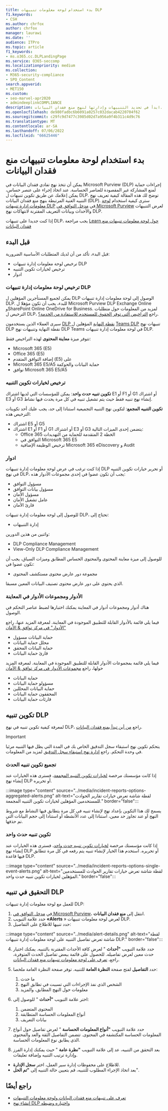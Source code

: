 ```yaml
---
title: بدء استخدام لوحة معلومات تنبيهات DLP
f1.keywords:
- CSH
ms.author: chrfox
author: chrfox
manager: laurawi
ms.date: ''
audience: ITPro
ms.topic: article
f1_keywords:
- ms.o365.cc.DLPLandingPage
ms.service: O365-seccomp
ms.localizationpriority: medium
ms.collection:
- M365-security-compliance
- SPO_Content
search.appverid:
- MET150
ms.custom:
- seo-marvel-apr2020
- admindeeplinkCOMPLIANCE
description: ابدأ في تحديد التنبيهات وإدارتها لنهج منع فقدان البيانات.
ms.openlocfilehash: de980fadbc6b6091a0257c032dacab4220704f62
ms.sourcegitcommit: c29fc9d7477c3985d02d7a956a9f4b311c4d9c76
ms.translationtype: MT
ms.contentlocale: ar-SA
ms.lasthandoff: 07/06/2022
ms.locfileid: "66625446"
---
```

# <a name="get-started-with-the-data-loss-prevention-alerts-dashboard"></a>بدء استخدام لوحة معلومات تنبيهات منع فقدان البيانات

يمكن أن تتخذ نهج تفادي فقدان البيانات في Microsoft Purview (DLP) إجراءات حماية لمنع المشاركة غير المقصودة للعناصر الحساسة. عند اتخاذ إجراء على عنصر حساس، يمكن إعلامك عن طريق تكوين تنبيهات ل DLP. توضح لك هذه المقالة كيفية تعريف نهج التنبيه الغنية المرتبطة بنهج منع فقدان البيانات (DLP). سترى كيفية استخدام [لوحة معلومات إدارة تنبيهات DLP](https://compliance.microsoft.com/datalossprevention?viewid=dlpalerts) في <a href="https://go.microsoft.com/fwlink/p/?linkid=2077149" target="_blank">مدخل التوافق في Microsoft Purview</a> لعرض التنبيهات والأحداث وبيانات التعريف المقترنة لانتهاكات نهج DLP.

إذا كنت جديدا على تنبيهات DLP، يجب مراجعة [Learn حول لوحة معلومات تنبيهات منع فقدان البيانات](dlp-alerts-dashboard-learn.md)

## <a name="before-you-begin"></a>قبل البدء

قبل البدء، تأكد من أن لديك المتطلبات الأساسية الضرورية:

-   ترخيص لوحة معلومات إدارة تنبيهات DLP
-   ترخيص لخيارات تكوين التنبيه
-   ادوار

### <a name="licensing-for-the-dlp-alert-management-dashboard"></a>ترخيص لوحة معلومات إدارة تنبيهات DLP

يمكن لجميع المستأجرين المؤهلين ل DLP الوصول إلى لوحة معلومات إدارة تنبيهات DLP. للبدء، يجب أن تكون مؤهلا ل Microsoft Purview DLP Exchange Online وSharePoint Online OneDrive for Business. لمزيد من المعلومات حول متطلبات الترخيص ل DLP، راجع [التراخيص التي توفر الحقوق للمستخدم للاستفادة من الخدمة؟](/office365/servicedescriptions/microsoft-365-service-descriptions/microsoft-365-tenantlevel-services-licensing-guidance/microsoft-365-security-compliance-licensing-guidance#which-licenses-provide-the-rights-for-a-user-to-benefit-from-the-service-16).

سيرى العملاء الذين يستخدمون [DLP نقطة النهاية](endpoint-dlp-learn-about.md) المؤهلين ل [Teams DLP](dlp-microsoft-teams.md) تنبيهات نهج DLP نقطة النهاية وتنبيهات نهج DLP Teams في لوحة معلومات إدارة تنبيهات DLP.

تتوفر ميزة **معاينة المحتوى** لهذه التراخيص فقط:

- Microsoft 365 (E5)
- Office 365 (E5)
- إضافة التوافق المتقدم (E5) على
- Microsoft 365 E5/A5 حماية البيانات والحوكمة
- توافق Microsoft 365 E5/A5

### <a name="licensing-for-alert-configuration-options"></a>ترخيص لخيارات تكوين التنبيه

**تكوين تنبيه حدث واحد**: يمكن للمؤسسات التي لديها اشتراك E1 أو F1 أو G1 أو اشتراك E3 أو G3 إنشاء نهج تنبيه فقط حيث يتم تشغيل تنبيه في كل مرة يحدث فيها نشاط.

**تكوين التنبيه المجمع**: لتكوين نهج التنبيه التجميعية استنادا إلى حد، يجب عليك أحد تكوينات الترخيص هذه:

- اشتراك E5 أو G5
- اشتراك E1 أو F1 أو G1 أو اشتراك E3 أو G3 يتضمن إحدى الميزات التالية:
    - Office 365 الخطة 2 المتقدمة للحماية من التهديدات
    - التوافق في Microsoft 365 E5
    - ترخيص الوظيفة الإضافية Microsoft 365 eDiscovery و Audit

### <a name="roles"></a>ادوار

إذا كنت ترغب في عرض لوحة معلومات إدارة تنبيهات DLP أو تحرير خيارات تكوين التنبيه في نهج DLP، يجب أن تكون عضوا في إحدى مجموعات الأدوار هذه:

- مسؤول التوافق
- مسؤول بيانات التوافق
- مسؤول الأمان
- عامل تشغيل الأمان
- قارئ الأمان

للوصول إلى لوحة معلومات إدارة تنبيهات DLP، تحتاج إلى:

- إدارة التنبيهات

واثنين من هذين الدورين:

- DLP Compliance Management
- View-Only DLP Compliance Management

للوصول إلى ميزة معاينة المحتوى والمحتوى الحساس المطابق وميزات السياق، يجب أن تكون عضوا في:

- مجموعة دور عارض محتوى مستكشف المحتوى

الذي يحتوي على دور عارض محتوى تصنيف البيانات المعين مسبقا.

### <a name="roles-and-role-groups-in-preview"></a>الأدوار ومجموعات الأدوار في المعاينة

هناك أدوار ومجموعات أدوار في المعاينة يمكنك اختبارها لضبط عناصر التحكم في الوصول.

فيما يلي قائمة بالأدوار القابلة للتطبيق الموجودة في المعاينة. لمعرفة المزيد عنها، راجع ["الأدوار" في مركز توافق & الأمان](../security/office-365-security/permissions-in-the-security-and-compliance-center.md#roles-in-the-security--compliance-center)

- حماية البيانات مسؤول
- محلل حماية البيانات
- حماية البيانات المحقق
- قارئ حماية البيانات

فيما يلي قائمة بمجموعات الأدوار القابلة للتطبيق الموجودة في المعاينة. لمعرفة المزيد حولها، راجع [مجموعات الأدوار في مركز توافق & الأمان](../security/office-365-security/permissions-in-the-security-and-compliance-center.md#role-groups-in-the-security--compliance-center)

- حماية البيانات
- مسؤولو حماية البيانات
- حماية البيانات المحللين
- المحققون حماية البيانات
- قارئات حماية البيانات

## <a name="dlp-alert-configuration"></a>تكوين تنبيه DLP

لمعرفة كيفية تكوين تنبيه في نهج DLP، راجع [من أين تبدأ بمنع فقدان البيانات](create-test-tune-dlp-policy.md#where-to-start-with-data-loss-prevention).

> [!IMPORTANT]
> يتحكم تكوين نهج استبقاء سجل التدقيق الخاص بك في المدة التي يظل فيها التنبيه مرئيا في وحدة التحكم. راجع [إدارة نهج استبقاء سجل التدقيق](audit-log-retention-policies.md#manage-audit-log-retention-policies) لمزيد من المعلومات.

### <a name="aggregate-event-alert-configuration"></a>تجميع تكوين تنبيه الحدث

إذا كانت مؤسستك مرخصة [لخيارات تكوين التنبيه المجمعة](#licensing-for-alert-configuration-options)، فسترى هذه الخيارات عند إنشاء نهج DLP أو تحريره.

:::image type="content" source="../media/incident-reports-options-aggregated-alerts.png" alt-text="لقطة شاشة تعرض خيارات تقارير الحوادث للمستخدمين المؤهلين لخيارات تكوين التنبيه المجمعة." border="false":::

يسمح لك هذا التكوين بإعداد نهج لإنشاء تنبيه في كل مرة يتطابق فيها النشاط مع شروط النهج أو عند تجاوز حد معين، استنادا إلى عدد الأنشطة أو استنادا إلى حجم البيانات التي تم حذفها.

### <a name="single-event-alert-configuration"></a>تكوين تنبيه حدث واحد

إذا كانت مؤسستك مرخصة [لخيارات تكوين تنبيه حدث واحد](#licensing-for-alert-configuration-options)، فسترى هذه الخيارات عند إنشاء نهج DLP أو تحريره. استخدم هذا الخيار لإنشاء تنبيه يتم رفعه في كل مرة تتطابق فيها قاعدة DLP.

:::image type="content" source="../media/incident-reports-options-single-event-alerts.png" alt-text="لقطة شاشة تعرض خيارات تقارير الحوادث للمستخدمين المؤهلين لخيارات تكوين تنبيه حدث واحد." border="false":::

## <a name="investigate-a-dlp-alert"></a>التحقيق في تنبيه DLP

للعمل مع لوحة معلومات إدارة تنبيهات DLP:

1. في <a href="https://go.microsoft.com/fwlink/p/?linkid=2077149" target="_blank">مدخل التوافق في Microsoft Purview</a>، انتقل إلى **منع فقدان البيانات**.
2. حدد علامة التبويب **«Alerts** » لعرض لوحة معلومات تنبيهات DLP.
3. حدد تنبيها للاطلاع على التفاصيل:

:::image type="content" source="../media/alert-details.png" alt-text="لقطة شاشة تعرض تفاصيل التنبيه على لوحة معلومات إدارة تنبيهات DLP." border="false":::

4. حدد علامة التبويب **"أحداث** " لعرض كافة الأحداث المقترنة بالتنبيه. يمكنك اختيار حدث معين لعرض تفاصيله. للحصول على قائمة ببعض تفاصيل الحدث المتوفرة، راجع، [تعرف على لوحة معلومات تنبيهات منع فقدان البيانات](dlp-alerts-dashboard-learn.md).
5. حدد **التفاصيل** لفتح صفحة **النظرة العامة** للتنبيه. توفر صفحة النظرة العامة ملخصا:
    1. ما حدث
    1. الشخص الذي نفذ الإجراءات التي تسببت في تطابق النهج
    1. معلومات حول النهج المطابق، والمزيد 

6. اختر علامة التبويب **"أحداث** " للوصول إلى:
    1. المحتوى المتضمن
    1. أنواع المعلومات الحساسة المتطابقة
    1. بيانات التعريف

7. حدد علامة التبويب **"أنواع المعلومات الحساسة** " لعرض تفاصيل حول أنواع المعلومات الحساسة المكتشفة في المحتوى. تتضمن التفاصيل الثقة والعد والمحتوى الذي يطابق نوع المعلومات الحساسة.

8. بعد التحقق من التنبيه، عد إلى علامة التبويب **"نظرة عامة** " حيث يمكنك إدارة الفرز وإدارة ترتيب التنبيه وإضافة تعليقات.

- للاطلاع على محفوظات إدارة سير العمل، اختر **سجل الإدارة**.
- بعد اتخاذ الإجراء المطلوب للتنبيه، قم بتعيين حالة التنبيه إلى **"تم الحل**".

## <a name="see-also"></a>راجع أيضًا

- [تعرف على تنبيهات منع فقدان البيانات ولوحة معلومات التنبيهات](dlp-alerts-dashboard-learn.md)
- [إنشاء نهج DLP واختباره وضبطه](create-test-tune-dlp-policy.md)
